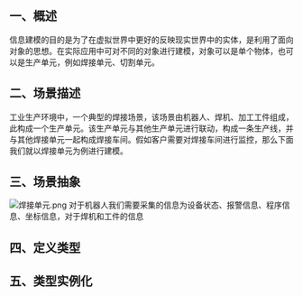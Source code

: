 ## 一、概述
信息建模的目的是为了在虚拟世界中更好的反映现实世界中的实体，是利用了面向对象的思想。在实际应用中可对不同的对象进行建模，对象可以是单个物体，也可以是生产单元，例如焊接单元、切割单元。
## 二、场景描述
工业生产环境中，一个典型的焊接场景，该场景由机器人、焊机、加工工件组成，此构成一个生产单元。该生产单元与其他生产单元进行联动，构成一条生产线，并与其他焊接单元一起构成焊接车间。假如客户需要对焊接车间进行监控，那么下面我们就以焊接单元为例进行建模。
## 三、场景抽象
![焊接单元.png](https://i.loli.net/2020/05/02/Ybl2T9PimdnEZqS.png)
对于机器人我们需要采集的信息为设备状态、报警信息、程序信息、坐标信息，对于焊机和工件的信息
## 四、定义类型



## 五、类型实例化

<!--stackedit_data:
eyJoaXN0b3J5IjpbMjExMzc5MzQzMyw0NDg5MDM0MTgsMTQwMT
E5NTAyMiwxNTA1NzgwMjgxLC0xMDAzNzY2MjM1XX0=
-->